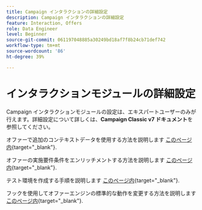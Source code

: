 ```yaml
---
title: Campaign インタラクションの詳細設定
description: Campaign インタラクションの詳細設定
feature: Interaction, Offers
role: Data Engineer
level: Beginner
source-git-commit: 061197048885a30249bd18af7f8b24cb71def742
workflow-type: tm+mt
source-wordcount: '86'
ht-degree: 39%

---
```


# インタラクションモジュールの詳細設定

Campaign インタラクションモジュールの設定は、エキスパートユーザーのみが行えます。詳細設定について詳しくは、**Campaign Classic v7 ドキュメント**&#x200B;を参照してください。

オファーで追加のコンテキストデータを使用する方法を説明します [このページ内](https://experienceleague.adobe.com/docs/campaign-classic/using/managing-offers/advanced-parameters/additional-data.html?lang=ja){target="_blank"}.

オファーの実施要件条件をエンリッチメントする方法を説明します [このページ内](https://experienceleague.adobe.com/docs/campaign-classic/using/managing-offers/advanced-parameters/extension-example.html?lang=ja){target="_blank"}.

テスト環境を作成する手順を説明します  [このページ内](https://experienceleague.adobe.com/docs/campaign-classic/using/managing-offers/advanced-parameters/creating-a-test-environment.html?lang=ja){target="_blank"}.

フックを使用してオファーエンジンの標準的な動作を変更する方法を説明します [このページ内](https://experienceleague.adobe.com/docs/campaign-classic/using/managing-offers/advanced-parameters/hooks.html?lang=ja){target="_blank"}.

